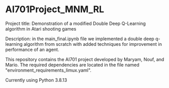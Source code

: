 # AI701Project_MNM_RL
Project title: Demonstration of a modified Double Deep Q-Learning algorithm in Atari shooting games

Description: in the main_final.ipynb file we implemented a double deep q-learning algorithm from scratch with added techniques for improvement in performance of an agent.

This repository contains the AI701 project developed by Maryam, Nouf, and Mario. The required dependencies are located in the file named "environment_requirements_limux.yaml".

Currently using Python 3.8.13
